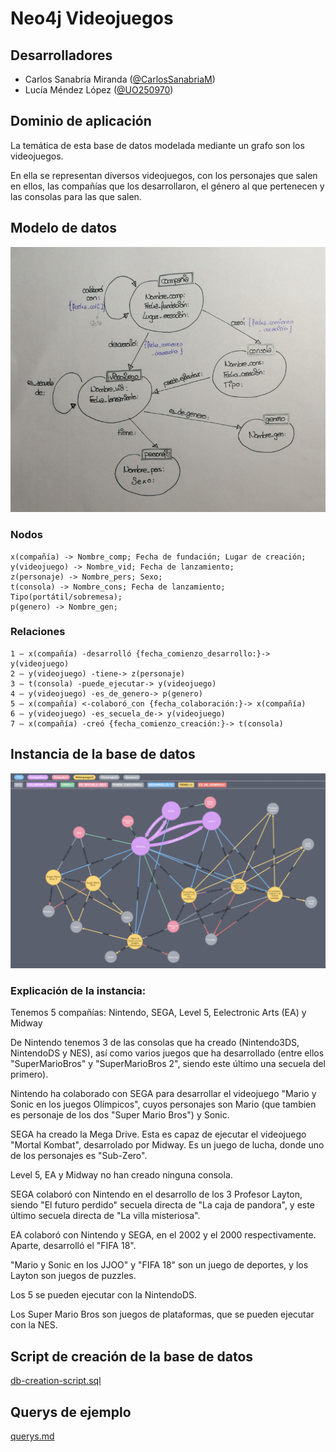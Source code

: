 # Neo4j Videojuegos

## Desarrolladores
* Carlos Sanabria Miranda ([@CarlosSanabriaM](https://github.com/CarlosSanabriaM))
* Lucía Méndez López ([@UO250970](https://github.com/UO250970))

## Dominio de aplicación
La temática de esta base de datos modelada mediante un grafo son los videojuegos.

En ella se representan diversos videojuegos, con los personajes que salen en ellos, las compañías que los desarrollaron, el género al que pertenecen y las consolas para las que salen.

## Modelo de datos
![Data Model](img/data-model.png)

### Nodos
```
x(compañía) -> Nombre_comp; Fecha de fundación; Lugar de creación;
y(videojuego) -> Nombre_vid; Fecha de lanzamiento;
z(personaje) -> Nombre_pers; Sexo;
t(consola) -> Nombre_cons; Fecha de lanzamiento; Tipo(portátil/sobremesa);
p(genero) -> Nombre_gen;
```

### Relaciones
```
1 – x(compañía) -desarrolló {fecha_comienzo_desarrollo:}-> y(videojuego)
2 – y(videojuego) -tiene-> z(personaje)
3 – t(consola) -puede_ejecutar-> y(videojuego)  
4 – y(videojuego) -es_de_genero-> p(genero)  
5 – x(compañía) <-colaboró_con {fecha_colaboración:}-> x(compañía)
6 – y(videojuego) -es_secuela_de-> y(videojuego)
7 – x(compañía) -creó {fecha_comienzo_creación:}-> t(consola)
```

## Instancia de la base de datos
![Database Instance](img/db-instance.png)

### Explicación de la instancia:
Tenemos 5 compañías: Nintendo, SEGA, Level 5, Eelectronic Arts (EA) y Midway

De Nintendo tenemos 3 de las consolas que ha creado (Nintendo3DS, NintendoDS y NES), así como varios juegos que ha desarrollado (entre ellos "SuperMarioBros" y "SuperMarioBros 2", siendo este último una secuela del primero).

Nintendo ha colaborado con SEGA para desarrollar el videojuego "Mario y Sonic en los juegos Olímpicos", cuyos personajes son Mario (que tambien es personaje de los dos "Super Mario Bros") y Sonic.

SEGA ha creado la Mega Drive. Esta es capaz de ejecutar el videojuego "Mortal Kombat", desarrolado por Midway. Es un juego de lucha, donde uno de los personajes es "Sub-Zero".

Level 5, EA y Midway no han creado ninguna consola.

SEGA colaboró con Nintendo en el desarrollo de los 3 Profesor Layton, siendo "El futuro perdido" secuela directa de "La caja de pandora", y este último secuela directa de "La villa misteriosa".

EA colaboró con Nintendo y SEGA, en el 2002 y el 2000 respectivamente. Aparte, desarrolló el "FIFA 18".

"Mario y Sonic en los JJOO" y "FIFA 18" son un juego de deportes, y los Layton son juegos de puzzles.

Los 5 se pueden ejecutar con la NintendoDS.

Los Super Mario Bros son juegos de plataformas, que se pueden ejecutar con la NES.

## Script de creación de la base de datos
[db-creation-script.sql](db-creation-script.sql)

## Querys de ejemplo
[querys.md](querys.md)
